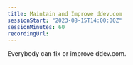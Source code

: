 ```yaml
---
title: Maintain and Improve ddev.com
sessionStart: "2023-08-15T14:00:00Z"
sessionMinutes: 60
recordingUrl:
---
```


Everybody can fix or improve ddev.com.
